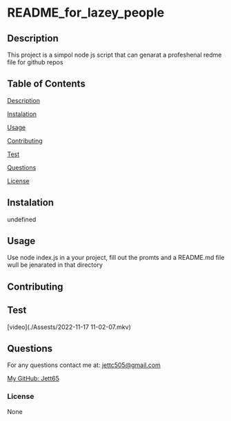 # README_for_lazey_people


## Description

This project is a simpol node js script that can genarat a profeshenal redme file for github repos

## Table of Contents

[Description](#description)

[Instalation](#instalation)

[Usage](#usage)

[Contributing](#contributing)

[Test](#test)

[Questions](#questions)

[License](#license)

## Instalation

undefined

## Usage

Use node index.js in a your project, fill out the promts and a README.md file wull be jenarated in that directory

## Contributing



## Test

[video](./Assests/2022-11-17 11-02-07.mkv)

## Questions

For any questions contact me at:
jettc505@gmail.com

[My GitHub: Jett65](https://github.com/Jett65)

### License

None
